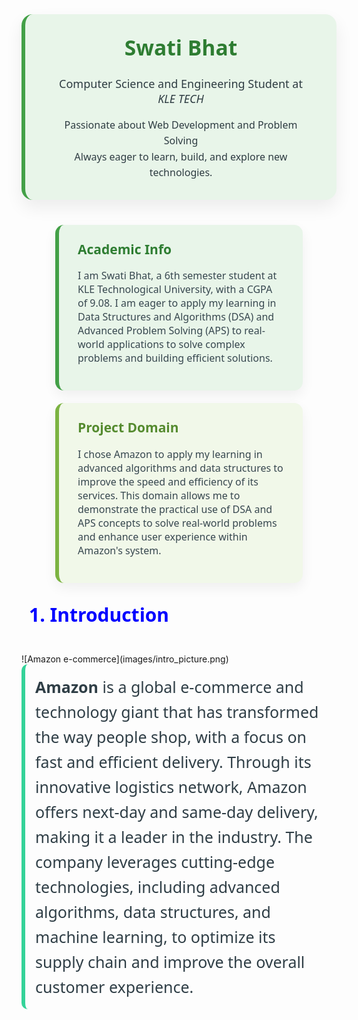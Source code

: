 <div align="center">
  <div style="
    background: #e8f5e9;
    padding: 30px 40px;
    border-radius: 18px;
    max-width: 700px;
    margin: 40px auto;
    box-shadow: 0 12px 28px rgba(0, 0, 0, 0.07);
    font-family: 'Segoe UI', sans-serif;
    color: #2e3c42;
    border-left: 6px solid #43a047;
  ">
    <h1 style="margin-top: 0; color: #2e7d32; font-size: 2.4em;">Swati Bhat</h1>
    <p style="font-size: 18px; font-weight: 500; margin: 10px 0;">
      Computer Science and Engineering Student at <em>KLE TECH</em>
    </p>
    <p style="font-size: 16px; line-height: 1.6; max-width: 90%; margin: 18px auto 0;">
      Passionate about Web Development and Problem Solving <br> 
      Always eager to learn, build, and explore new technologies.
    </p>
  </div>
</div>

<div align="center" style="display: flex; justify-content: center; gap: 20px; flex-wrap: wrap; margin-top: 40px; font-family: 'Segoe UI', sans-serif;">

  <!-- Academic Info Card -->
  <div style="
    background: #e8f5e9;
    padding: 25px 30px;
    border-radius: 14px;
    width: 330px;
    box-shadow: 0 8px 20px rgba(0,0,0,0.06);
    border-left: 6px solid #43a047;
    text-align: left;
  ">
    <h2 style="color: #2e7d32; margin-top: 0;">Academic Info</h2>
   <p style="font-size: 16px; color: #37474f;">
  I am Swati Bhat, a 6th semester student at KLE Technological University, with a CGPA of 9.08.  
  I am eager to apply my learning in Data Structures and Algorithms (DSA) and Advanced Problem Solving (APS) to real-world applications to solve complex problems and building efficient solutions.
</p>

  </div>

  <!-- Domain Info Card -->
  <div style="
    background: #f1f8e9;
    padding: 25px 30px;
    border-radius: 14px;
    width: 330px;
    box-shadow: 0 8px 20px rgba(0,0,0,0.06);
    border-left: 6px solid #7cb342;
    text-align: left;
  ">
    <h2 style="color: #558b2f; margin-top: 0;">Project Domain</h2>
    <p style="font-size: 16px; color: #37474f;">
     I chose Amazon to apply my learning in advanced algorithms and data structures to improve the speed and efficiency of its services. This domain allows me to demonstrate the practical use of DSA and APS concepts to solve real-world problems and enhance user experience within Amazon's system.
    </p>
  </div>
</div>

<h2 style="font-family: 'Segoe UI', sans-serif; font-size: 30px; color:blue; padding-left: 12px; margin-top: 30px;">
  1. Introduction
</h2><br>
![Amazon e-commerce](images/intro_picture.png)
<div style=" border-left: 6px solid #34d399; padding: 16px; border-radius: 10px; font-family: 'Segoe UI', sans-serif; color: #2f3e46;">
  <p style="font-size: 25px; line-height: 1.6; margin: 0;">
    <strong>Amazon</strong> is a global e-commerce and technology giant that has transformed the way people shop, with a focus on fast and efficient delivery.
    Through its innovative logistics network, Amazon offers next-day and same-day delivery, making it a leader in the industry.
    The company leverages cutting-edge technologies, including advanced algorithms, data structures, and machine learning,
    to optimize its supply chain and improve the overall customer experience.
  </p>
</div>

